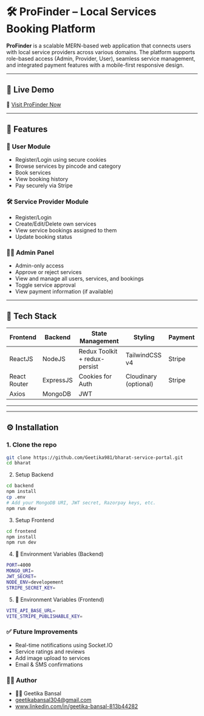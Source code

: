 
# 🛠️ ProFinder – Local Services Booking Platform

**ProFinder** is a scalable MERN-based web application that connects users with local service providers across various domains. The platform supports role-based access (Admin, Provider, User), seamless service management, and integrated payment features with a mobile-first responsive design.

---

## 🔗 Live Demo

🚀 [Visit ProFinder Now](https://your-live-site-link.com)

---

## 📌 Features

### 👤 **User Module**
- Register/Login using secure cookies
- Browse services by pincode and category
- Book services
- View booking history
- Pay securely via Stripe

### 🛠️ **Service Provider Module**
- Register/Login
- Create/Edit/Delete own services
- View service bookings assigned to them
- Update booking status

### 🧑‍💼 **Admin Panel**
- Admin-only access
- Approve or reject services
- View and manage all users, services, and bookings
- Toggle service approval
- View payment information (if available)

---

## 🧰 Tech Stack

| Frontend     | Backend   | State Management               | Styling         | Payment  |
|--------------|-----------|-------------------------------|-----------------|----------|
| ReactJS      | NodeJS    | Redux Toolkit + redux-persist | TailwindCSS v4  | Stripe |
| React Router | ExpressJS | Cookies for Auth              | Cloudinary (optional) | Stripe  |
| Axios        | MongoDB   | JWT                           |                 |          |

---


---

## ⚙️ Installation

### 1. Clone the repo

```bash
git clone https://github.com/Geetika981/bharat-service-portal.git
cd bharat
```

2. Setup Backend

```bash
cd backend
npm install
cp .env
# Add your MongoDB URI, JWT secret, Razorpay keys, etc.
npm run dev
```

3. Setup Frontend

```bash
cd frontend
npm install
npm run dev
```

4. 🔐 Environment Variables (Backend)

```bash
PORT=4000
MONGO_URI=
JWT_SECRET=
NODE_ENV=developement
STRIPE_SECRET_KEY=
```

5. 🔐 Environment Variables (Frontend)
```bash
VITE_API_BASE_URL=
VITE_STRIPE_PUBLISHABLE_KEY=
```

### ✅  **Future Improvements**

- Real-time notifications using Socket.IO
- Service ratings and reviews
- Add image upload to services
- Email & SMS confirmations

  
### 🧑‍💻 **Author**

- 👩‍💻 Geetika Bansal
- geetikabansal304@gmail.com
- www.linkedin.com/in/geetika-bansal-813b44282




